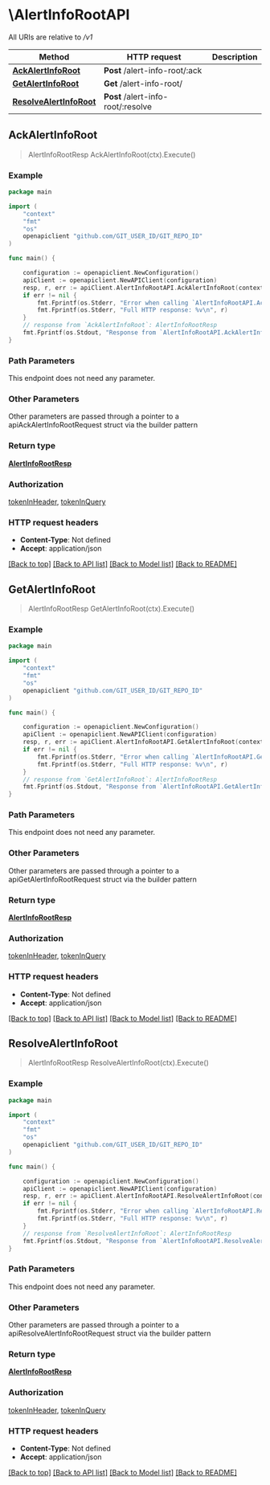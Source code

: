 # \AlertInfoRootAPI

All URIs are relative to */v1*

Method | HTTP request | Description
------------- | ------------- | -------------
[**AckAlertInfoRoot**](AlertInfoRootAPI.md#AckAlertInfoRoot) | **Post** /alert-info-root/:ack | 
[**GetAlertInfoRoot**](AlertInfoRootAPI.md#GetAlertInfoRoot) | **Get** /alert-info-root/ | 
[**ResolveAlertInfoRoot**](AlertInfoRootAPI.md#ResolveAlertInfoRoot) | **Post** /alert-info-root/:resolve | 



## AckAlertInfoRoot

> AlertInfoRootResp AckAlertInfoRoot(ctx).Execute()





### Example

```go
package main

import (
	"context"
	"fmt"
	"os"
	openapiclient "github.com/GIT_USER_ID/GIT_REPO_ID"
)

func main() {

	configuration := openapiclient.NewConfiguration()
	apiClient := openapiclient.NewAPIClient(configuration)
	resp, r, err := apiClient.AlertInfoRootAPI.AckAlertInfoRoot(context.Background()).Execute()
	if err != nil {
		fmt.Fprintf(os.Stderr, "Error when calling `AlertInfoRootAPI.AckAlertInfoRoot``: %v\n", err)
		fmt.Fprintf(os.Stderr, "Full HTTP response: %v\n", r)
	}
	// response from `AckAlertInfoRoot`: AlertInfoRootResp
	fmt.Fprintf(os.Stdout, "Response from `AlertInfoRootAPI.AckAlertInfoRoot`: %v\n", resp)
}
```

### Path Parameters

This endpoint does not need any parameter.

### Other Parameters

Other parameters are passed through a pointer to a apiAckAlertInfoRootRequest struct via the builder pattern


### Return type

[**AlertInfoRootResp**](AlertInfoRootResp.md)

### Authorization

[tokenInHeader](../README.md#tokenInHeader), [tokenInQuery](../README.md#tokenInQuery)

### HTTP request headers

- **Content-Type**: Not defined
- **Accept**: application/json

[[Back to top]](#) [[Back to API list]](../README.md#documentation-for-api-endpoints)
[[Back to Model list]](../README.md#documentation-for-models)
[[Back to README]](../README.md)


## GetAlertInfoRoot

> AlertInfoRootResp GetAlertInfoRoot(ctx).Execute()





### Example

```go
package main

import (
	"context"
	"fmt"
	"os"
	openapiclient "github.com/GIT_USER_ID/GIT_REPO_ID"
)

func main() {

	configuration := openapiclient.NewConfiguration()
	apiClient := openapiclient.NewAPIClient(configuration)
	resp, r, err := apiClient.AlertInfoRootAPI.GetAlertInfoRoot(context.Background()).Execute()
	if err != nil {
		fmt.Fprintf(os.Stderr, "Error when calling `AlertInfoRootAPI.GetAlertInfoRoot``: %v\n", err)
		fmt.Fprintf(os.Stderr, "Full HTTP response: %v\n", r)
	}
	// response from `GetAlertInfoRoot`: AlertInfoRootResp
	fmt.Fprintf(os.Stdout, "Response from `AlertInfoRootAPI.GetAlertInfoRoot`: %v\n", resp)
}
```

### Path Parameters

This endpoint does not need any parameter.

### Other Parameters

Other parameters are passed through a pointer to a apiGetAlertInfoRootRequest struct via the builder pattern


### Return type

[**AlertInfoRootResp**](AlertInfoRootResp.md)

### Authorization

[tokenInHeader](../README.md#tokenInHeader), [tokenInQuery](../README.md#tokenInQuery)

### HTTP request headers

- **Content-Type**: Not defined
- **Accept**: application/json

[[Back to top]](#) [[Back to API list]](../README.md#documentation-for-api-endpoints)
[[Back to Model list]](../README.md#documentation-for-models)
[[Back to README]](../README.md)


## ResolveAlertInfoRoot

> AlertInfoRootResp ResolveAlertInfoRoot(ctx).Execute()





### Example

```go
package main

import (
	"context"
	"fmt"
	"os"
	openapiclient "github.com/GIT_USER_ID/GIT_REPO_ID"
)

func main() {

	configuration := openapiclient.NewConfiguration()
	apiClient := openapiclient.NewAPIClient(configuration)
	resp, r, err := apiClient.AlertInfoRootAPI.ResolveAlertInfoRoot(context.Background()).Execute()
	if err != nil {
		fmt.Fprintf(os.Stderr, "Error when calling `AlertInfoRootAPI.ResolveAlertInfoRoot``: %v\n", err)
		fmt.Fprintf(os.Stderr, "Full HTTP response: %v\n", r)
	}
	// response from `ResolveAlertInfoRoot`: AlertInfoRootResp
	fmt.Fprintf(os.Stdout, "Response from `AlertInfoRootAPI.ResolveAlertInfoRoot`: %v\n", resp)
}
```

### Path Parameters

This endpoint does not need any parameter.

### Other Parameters

Other parameters are passed through a pointer to a apiResolveAlertInfoRootRequest struct via the builder pattern


### Return type

[**AlertInfoRootResp**](AlertInfoRootResp.md)

### Authorization

[tokenInHeader](../README.md#tokenInHeader), [tokenInQuery](../README.md#tokenInQuery)

### HTTP request headers

- **Content-Type**: Not defined
- **Accept**: application/json

[[Back to top]](#) [[Back to API list]](../README.md#documentation-for-api-endpoints)
[[Back to Model list]](../README.md#documentation-for-models)
[[Back to README]](../README.md)

